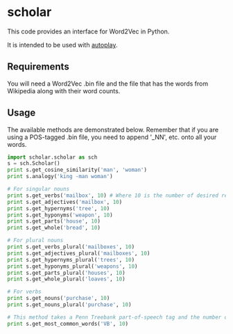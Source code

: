 # scholar
This code provides an interface for Word2Vec in Python.

It is intended to be used with [autoplay](https://github.com/danielricks/autoplay).

## Requirements

You will need a Word2Vec .bin file and the file that has the words from Wikipedia along with their word counts.

## Usage

The available methods are demonstrated below. Remember that if you are using a POS-tagged .bin file, you need to append '_NN', etc. onto all your words.

```python
import scholar.scholar as sch
s = sch.Scholar()
print s.get_cosine_similarity('man', 'woman')
print s.analogy('king -man woman')

# For singular nouns
print s.get_verbs('mailbox', 10) # Where 10 is the number of desired results
print s.get_adjectives('mailbox', 10)
print s.get_hypernyms('tree', 10)
print s.get_hyponyms('weapon', 10)
print s.get_parts('house', 10)
print s.get_whole('bread', 10)

# For plural nouns
print s.get_verbs_plural('mailboxes', 10)
print s.get_adjectives_plural('mailboxes', 10)
print s.get_hypernyms_plural('trees', 10)
print s.get_hyponyms_plural('weapons', 10)
print s.get_parts_plural('houses', 10)
print s.get_whole_plural('loaves', 10)

# For verbs
print s.get_nouns('purchase', 10)
print s.get_nouns_plural('purchase', 10)

# This method takes a Penn Treebank part-of-speech tag and the number of requested results instead of a word.
print s.get_most_common_words('VB', 10)
```
